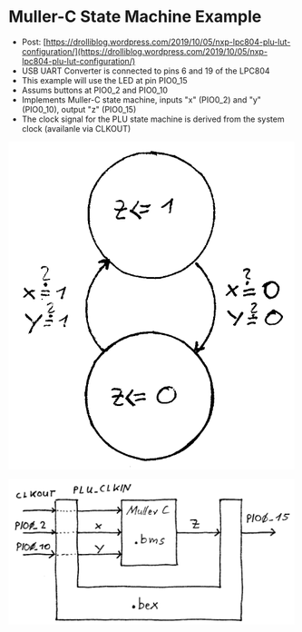 # Muller-C State Machine Example

 * Post: [https://drolliblog.wordpress.com/2019/10/05/nxp-lpc804-plu-lut-configuration/](https://drolliblog.wordpress.com/2019/10/05/nxp-lpc804-plu-lut-configuration/)
 * USB UART Converter is connected to pins 6 and 19 of the LPC804
 * This example will use the LED at pin PIO0_15
 * Assums buttons at PIO0_2 and PIO0_10
 * Implements Muller-C state machine, inputs "x" (PIO0_2) and "y" (PIO0_10), output "z" (PIO0_15)
 * The clock signal for the PLU state machine is derived from the system clock (availanle via CLKOUT)

![muller_c_bms.png](muller_c_bms.png)

![muller_c_bex_bms.png](muller_c_bex_bms.png)
